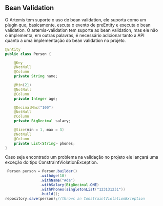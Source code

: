 ## Bean Validation

O Artemis tem suporte o uso de bean validation, ele suporta como um plugin que, basicamente, escuta o evento de preEntity e executa o bean validation. O artemis-validation tem suporte ao bean validation, mas ele não o implementa, em outras palavras, é necessário adicionar tanto a API quanto a uma implementação do bean validation no projeto.

```java
@Entity
public class Person {

    @Key
    @NotNull
    @Column
    private String name;

    @Min(21)
    @NotNull
    @Column
    private Integer age;

    @DecimalMax("100")
    @NotNull
    @Column
    private BigDecimal salary;

    @Size(min = 1, max = 3)
    @NotNull
    @Column
    private List<String> phones;
}
```

Caso seja encontrado um problema na validação no projeto ele lançará uma exceção do tipo ConstraintViolationException.

```java
 Person person = Person.builder()
                .withAge(10)
                .withName("Ada")
                .withSalary(BigDecimal.ONE)
                .withPhones(singletonList("123131231"))
                .build();
repository.save(person);//throws an ConstraintViolationException
```



